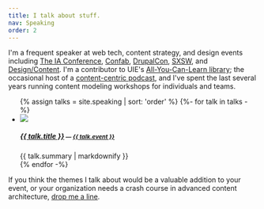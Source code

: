 ```yaml
---
title: I talk about stuff.
nav: Speaking
order: 2
---
```

I'm a frequent speaker at web tech, content strategy, and design events including [The IA Conference](https://www.confabevents.com), [Confab](https://www.confabevents.com), [DrupalCon](https://events.drupal.org), [SXSW](https://www.sxsw.com), and [Design/Content](https://content.design). I'm a contributor to UIE's [All-You-Can-Learn library](https://aycl.uie.com/experts/jeff_eaton); the occasional host of a [content-centric podcast](http://insertcontenthere.com), and I've spent the last several years running content modeling workshops for individuals and teams.

<ul class="list-unstyled">
{% assign talks = site.speaking | sort: 'order'  %}
{%- for talk in talks -%}
  <li class="media">
    <a class="d-none d-sm-block" href="{{ talk.video_url }}"><img src="{{ talk.video_thumb }}" class="mr-3 talk-thumb"></a>
    <div class="media-body">
      <h5 class="mt-0 mb-1"><a href="{{ talk.video_url }}">{{ talk.title }}</a><small class="muted"> — <a href="{{ talk.event_url }}">{{ talk.event }}</a></small></h5>
      {{ talk.summary | markdownify }}
    </div>
  </li>
{% endfor -%}
</ul>

If you think the themes I talk about would be a valuable addition to your event, or your organization needs a crash course in advanced content architecture, [drop me a line](#contact).